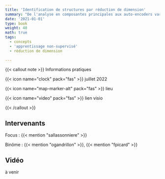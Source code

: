 ```yaml
---
title: 'Identification de structures par réduction de dimension'
summary: "De l'analyse en composantes principales aux auto-encoders variationnels"
date: '2021-01-01'
type: book
weight: 40
math: true
tags:
  - concepts
  - 'apprentissage non-supervisé'
  - réduction de dimension
  
---
```


{{< callout note >}}
Informations pratiques

{{< icon name="clock" pack="fas" >}} juillet 2022

{{< icon name="map-marker-alt" pack="fas" >}} lieu

{{< icon name="video" pack="fas" >}} lien visio

{{< /callout >}}

## Intervenants

Focus : {{< mention "sallassonniere" >}}

Binôme : {{< mention "ogandrillon" >}}, {{< mention "fpicard" >}}


## Vidéo

à venir

<!-- {{< youtube rfscVS0vtbw >}} -->
